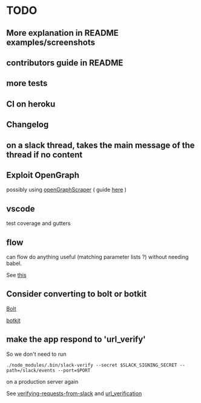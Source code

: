 # TODO

## More explanation in README examples/screenshots

## contributors guide in README

## more tests

## CI on heroku

## Changelog

## on a slack thread, takes the main message of the thread if no content

## Exploit OpenGraph

possibly using [openGraphScraper](https://github.com/jshemas/openGraphScraper) ( guide [here](https://davidwalsh.name/open-graph-data-nodejs) )

## vscode

test coverage and gutters

## flow

can flow do anything useful (matching parameter lists ?) without needing babel.

See [this](https://medium.com/javascript-scene/you-might-not-need-typescript-or-static-types-aa7cb670a77b)

## Consider converting to bolt or botkit

[Bolt](https://slack.dev/bolt/tutorial/getting-started)

[botkit](https://botkit.ai/docs/v4/core.html)

## make the app respond to 'url_verify'

So we don't need to run

    ./node_modules/.bin/slack-verify --secret $SLACK_SIGNING_SECRET --path=/slack/events --port=$PORT

on a production server again

See [verifying-requests-from-slack](https://api.slack.com/authentication/verifying-requests-from-slack) and [url_verification](https://api.slack.com/events/url_verification)
